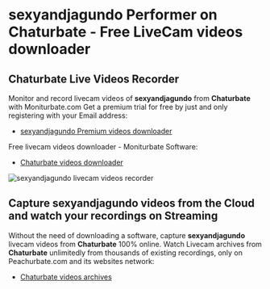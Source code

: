 # sexyandjagundo Performer on Chaturbate - Free LiveCam videos downloader

## Chaturbate Live Videos Recorder

Monitor and record livecam videos of **sexyandjagundo** from **Chaturbate** with Moniturbate.com
Get a premium trial for free by just and only registering with your Email address:
* [sexyandjagundo Premium videos downloader](https://moniturbate.com/request-demo-licence-key.html)

Free livecam videos downloader - Moniturbate Software:
* [Chaturbate videos downloader](https://moniturbate.com/moniturbate-download-software.html)

![sexyandjagundo livecam videos recorder](https://peachurnet.com/templates/moniturbate-software.png)


## Capture sexyandjagundo videos from the Cloud and watch your recordings on Streaming

Without the need of downloading a software, capture **sexyandjagundo** livecam videos from **Chaturbate** 100% online.
Watch Livecam archives from **Chaturbate** unlimitedly from thousands of existing recordings, only on Peachurbate.com and its websites network:
* [Chaturbate videos archives](https://peachurnet.com/)